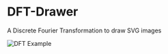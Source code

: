 # DFT-Drawer
A Discrete Fourier Transformation to draw SVG images

![DFT Example](img/dft.png "DFT Example")
